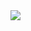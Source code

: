 <img src="https://capsule-render.vercel.app/api?type=wave&color=auto&height=300&section=header&text=Sem%20Moolenschot&fontSize=90" />
